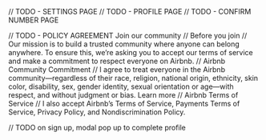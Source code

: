 // TODO - SETTINGS PAGE
// TODO - PROFILE PAGE
// TODO - CONFIRM NUMBER PAGE

// TODO - POLICY AGREEMENT Join our community
// Before you join
// Our mission is to build a trusted community where anyone can belong anywhere. To ensure this, we’re asking you to accept our terms of service and make a commitment to respect everyone on Airbnb.
// Airbnb Community Commitment
// I agree to treat everyone in the Airbnb community—regardless of their race, religion, national origin, ethnicity, skin color, disability, sex, gender identity, sexual orientation or age—with respect, and without judgment or bias. Learn more
// Airbnb Terms of Service
// I also accept Airbnb’s Terms of Service, Payments Terms of Service, Privacy Policy, and Nondiscrimination Policy.

// TODO on sign up, modal pop up to complete profile
